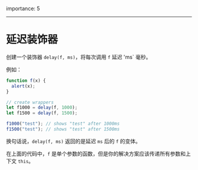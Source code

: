 importance: 5

---

# 延迟装饰器

创建一个装饰器 `delay(f, ms)`，将每次调用 `f` 延迟 'ms` 毫秒。

例如：

```js
function f(x) {
  alert(x);
}

// create wrappers
let f1000 = delay(f, 1000);
let f1500 = delay(f, 1500);

f1000("test"); // shows "test" after 1000ms
f1500("test"); // shows "test" after 1500ms
```

换句话说，`delay(f, ms)` 返回的是延迟 `ms` 后的 `f` 的变体。

在上面的代码中，`f` 是单个参数的函数，但是你的解决方案应该传递所有参数和上下文 `this`。 
